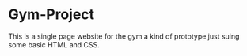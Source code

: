 # Gym-Project
This is a single page website for the gym a kind of prototype just suing some basic HTML and CSS.
